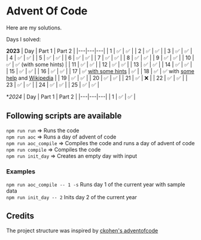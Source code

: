 # Advent Of Code

Here are my solutions.

Days I solved:

**2023**
| Day | Part 1 | Part 2 |
|---|---|---|
| 1 | ✅ | ✅ |
| 2 | ✅ | ✅ |
| 3 | ✅ | ✅ |
| 4 | ✅ | ✅ |
| 5 | ✅ | ✅ |
| 6 | ✅ | ✅ |
| 7 | ✅ | ✅ |
| 8 | ✅ | ✅ |
| 9 | ✅ | ✅ |
| 10 | ✅ | ✅ (with some hints) |
| 11 | ✅ | ✅ |
| 12 | ✅ | ✅ |
| 13 | ✅ | ✅ |
| 14 | ✅ | ✅ |
| 15 | ✅ | ✅ |
| 16 | ✅ | ✅ |
| 17 | ✅ [with some hints](https://github.com/ckohen/adventofcode/blob/main/archive/2023/Day17.ts) | ✅ |
| 18 | ✅ | ✅ with [some help](https://github.com/ckohen/adventofcode/blob/main/archive/2023/Day18.ts) and [Wikipedia](https://en.wikipedia.org/wiki/Shoelace_formula) |
| 19 | ✅ | ✅ |
| 20 | ✅ | ✅ |
| 21 | ✅ | ❌ |
| 22 | ✅ | ✅ |
| 23 | ✅ | ✅ |
| 24 | ✅ | ✅ |
| 25 | ✅ | ✅ |

**2024*
| Day | Part 1 | Part 2 |
|---|---|---|
| 1 | ✅ | ✅ |

## Following scripts are available

`npm run run` => Runs the code  
`npm run aoc` => Runs a day of advent of code  
`npm run aoc_compile` => Compiles the code and runs a day of advent of code  
`npm run compile` => Compiles the code  
`npm run init_day` => Creates an empty day with input

### Examples

`npm run aoc_compile -- 1 -s` Runs day 1 of the current year with sample data  
`npm run init_day -- 2` Inits day 2 of the current year  

## Credits

The project structure was inspired by [ckohen's adventofcode](https://github.com/ckohen/adventofcode)